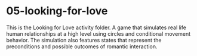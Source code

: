 # 05-looking-for-love

This is the Looking for Love activity folder. A game that simulates real life human relationships at a high level using circles and conditional movement behavior. The simulation also features states that represent the preconditions and possible outcomes of romantic interaction.
